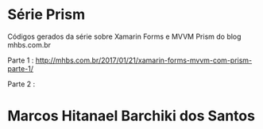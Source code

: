 # Série Prism
Códigos gerados da série sobre Xamarin Forms e MVVM Prism do blog mhbs.com.br

Parte 1 : http://mhbs.com.br/2017/01/21/xamarin-forms-mvvm-com-prism-parte-1/

Parte 2 : 

# Marcos Hitanael Barchiki dos Santos
